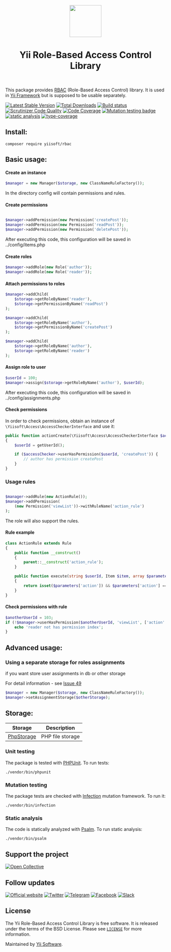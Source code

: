 <p align="center">
    <a href="https://github.com/yiisoft" target="_blank">
        <img src="https://yiisoft.github.io/docs/images/yii_logo.svg" height="100px">
    </a>
    <h1 align="center">Yii Role-Based Access Control Library</h1>
    <br>
</p>

This package provides [RBAC] (Role-Based Access Control) library.
It is used in [Yii Framework] but is supposed to be usable separately.

[RBAC]: https://en.wikipedia.org/wiki/Role-based_access_control
[Yii Framework]: https://yiiframework.com

[![Latest Stable Version](https://poser.pugx.org/yiisoft/rbac/v/stable.png)](https://packagist.org/packages/yiisoft/rbac)
[![Total Downloads](https://poser.pugx.org/yiisoft/rbac/downloads.png)](https://packagist.org/packages/yiisoft/rbac)
[![Build status](https://github.com/yiisoft/rbac/workflows/build/badge.svg)](https://github.com/yiisoft/rbac/actions?query=workflow%3Abuild)
[![Scrutinizer Code Quality](https://scrutinizer-ci.com/g/yiisoft/rbac/badges/quality-score.png?b=master)](https://scrutinizer-ci.com/g/yiisoft/rbac/?branch=master)
[![Code Coverage](https://scrutinizer-ci.com/g/yiisoft/rbac/badges/coverage.png?b=master)](https://scrutinizer-ci.com/g/yiisoft/rbac/?branch=master)
[![Mutation testing badge](https://img.shields.io/endpoint?style=flat&url=https%3A%2F%2Fbadge-api.stryker-mutator.io%2Fgithub.com%2Fyiisoft%2Frbac%2Fmaster)](https://dashboard.stryker-mutator.io/reports/github.com/yiisoft/rbac/master)
[![static analysis](https://github.com/yiisoft/rbac/workflows/static%20analysis/badge.svg)](https://github.com/yiisoft/rbac/actions?query=workflow%3A%22static+analysis%22)
[![type-coverage](https://shepherd.dev/github/yiisoft/rbac/coverage.svg)](https://shepherd.dev/github/yiisoft/rbac)


## Install:

```
composer require yiisoft/rbac
```

## Basic usage:

#### Create an instance

```php
$manager = new Manager($storage, new ClassNameRuleFactory());
```
In the directory config will contain permissions and rules. 

#### Create permissions

```php

$manager->addPermission(new Permission('createPost'));
$manager->addPermission(new Permission('readPost'));
$manager->addPermission(new Permission('deletePost'));

```

After executing this code, this configuration will be saved in ../config/items.php

#### Create roles

```php
$manager->addRole(new Role('author'));
$manager->addRole(new Role('reader'));
```


#### Attach permissions to roles

```php
$manager->addChild(
    $storage->getRoleByName('reader'),
    $storage->getPermissionByName('readPost')
);

$manager->addChild(
    $storage->getRoleByName('author'),
    $storage->getPermissionByName('createPost')
);

$manager->addChild(
    $storage->getRoleByName('author'),
    $storage->getRoleByName('reader')
);
```

#### Assign role to user

```php
$userId = 100;
$manager->assign($storage->getRoleByName('author'), $userId);
```
After executing this code, this configuration will be saved in ../config/assignments.php


#### Check permissions

In order to check permissions, obtain an instance of `\Yiisoft\Access\AccessCheckerInterface` and use it:

```php
public function actionCreate(\Yiisoft\Access\AccessCheckerInterface $accessChecker): ResponseInterface
{
    $userId = getUserId();

    if ($accessChecker->userHasPermission($userId, 'createPost')) {
        // author has permission createPost
    }
}
```

### Usage rules

```php

$manager->addRule(new ActionRule());
$manager->addPermission(
    (new Permission('viewList'))->withRuleName('action_rule')
);

```
The role will also support the rules.

#### Rule example 

```php
class ActionRule extends Rule
{
    public function __construct()
    {
        parent::__construct('action_rule');
    }

    public function execute(string $userId, Item $item, array $parameters = []): bool
    {
        return isset($parameters['action']) && $parameters['action'] === 'home';
    }
}
```

#### Check permissions with rule


```php
$anotherUserId = 103;
if (!$manager->userHasPermission($anotherUserId, 'viewList', ['action' => 'home'])) {
    echo 'reader not has permission index';
}
```

## Advanced usage:

### Using a separate storage for roles assignments

if you want store user assignments in db or other storage

For detail information - see [Issue 49](https://github.com/yiisoft/rbac/issues/49)

```php
$manager = new Manager($storage, new ClassNameRuleFactory());
$manager->setAssignmentStorage($otherStorage);
```


## Storage:

| Storage                                              | Description      |
| ---------------------------------------------------- |----------------- | 
| [PhpStorage](https://github.com/yiisoft/rbac-php)    | PHP file storage |

### Unit testing

The package is tested with [PHPUnit](https://phpunit.de/). To run tests:

```shell
./vendor/bin/phpunit
```

### Mutation testing

The package tests are checked with [Infection](https://infection.github.io/) mutation framework. To run it:

```shell
./vendor/bin/infection
```

### Static analysis

The code is statically analyzed with [Psalm](https://psalm.dev/). To run static analysis:

```shell
./vendor/bin/psalm
```

## Support the project

[![Open Collective](https://img.shields.io/badge/Open%20Collective-sponsor-7eadf1?logo=open%20collective&logoColor=7eadf1&labelColor=555555)](https://opencollective.com/yiisoft)

## Follow updates

[![Official website](https://img.shields.io/badge/Powered_by-Yii_Framework-green.svg?style=flat)](https://www.yiiframework.com/)
[![Twitter](https://img.shields.io/badge/twitter-follow-1DA1F2?logo=twitter&logoColor=1DA1F2&labelColor=555555?style=flat)](https://twitter.com/yiiframework)
[![Telegram](https://img.shields.io/badge/telegram-join-1DA1F2?style=flat&logo=telegram)](https://t.me/yii3en)
[![Facebook](https://img.shields.io/badge/facebook-join-1DA1F2?style=flat&logo=facebook&logoColor=ffffff)](https://www.facebook.com/groups/yiitalk)
[![Slack](https://img.shields.io/badge/slack-join-1DA1F2?style=flat&logo=slack)](https://yiiframework.com/go/slack)

## License

The Yii Role-Based Access Control Library is free software. It is released under the terms of the BSD License.
Please see [`LICENSE`](./LICENSE.md) for more information.

Maintained by [Yii Software](https://www.yiiframework.com/).
